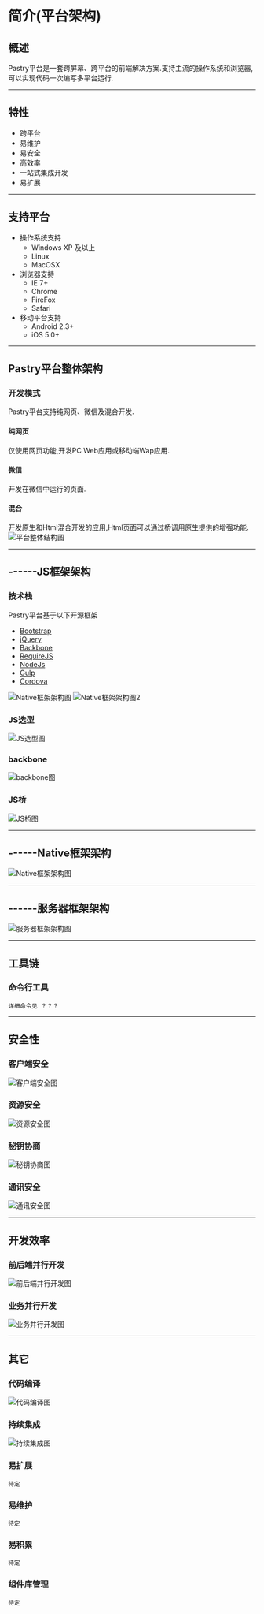 # 简介(平台架构)

## 概述
Pastry平台是一套跨屏幕、跨平台的前端解决方案.支持主流的操作系统和浏览器,可以实现代码一次编写多平台运行.

----
## 特性
  * 跨平台
  * 易维护
  * 易安全
  * 高效率
  * 一站式集成开发
  * 易扩展

----
## 支持平台
* 操作系统支持
  * Windows XP 及以上
  * Linux
  * MacOSX
* 浏览器支持
  * IE 7+
  * Chrome
  * FireFox
  * Safari
* 移动平台支持
  * Android 2.3+
  * iOS 5.0+

----
## Pastry平台整体架构
### 开发模式

Pastry平台支持纯网页、微信及混合开发.

#### 纯网页

仅使用网页功能,开发PC Web应用或移动端Wap应用.

#### 微信

开发在微信中运行的页面.

#### 混合

开发原生和Html混合开发的应用,Html页面可以通过桥调用原生提供的增强功能.
![平台整体结构图](/pastry/images/abstract/pastry_struct.png)

----
## ------JS框架架构
### 技术栈

Pastry平台基于以下开源框架

  * [Bootstrap][net_bootstrap]
  * [jQuery][net_jQuery]
  * [Backbone][net_Backbone]
  * [RequireJS][net_RequireJS]
  * [NodeJs][net_NodeJs]
  * [Gulp][net_Gulp]
  * [Cordova][net_Cordova]
    
![Native框架架构图](/pastry/images/abstract/pastry_js.png)
![Native框架架构图2](/pastry/images/abstract/pastry_js2.png)

### JS选型
![JS选型图](/pastry/images/abstract/js_compare.png)

### backbone
![backbone图](/pastry/images/abstract/js_backbone.png)

### JS桥
![JS桥图](/pastry/images/abstract/js_bridge.png)

----
## ------Native框架架构
![Native框架架构图](/pastry/images/abstract/pastry_native.png)

----
## ------服务器框架架构
![服务器框架架构图](/pastry/images/abstract/pastry_server.png)

----
## 工具链
### 命令行工具
    详细命令见 ？？？

----
## 安全性 
### 客户端安全
![客户端安全图](/pastry/images/abstract/safe_client.png)

### 资源安全
![资源安全图](/pastry/images/abstract/safe_resource.png)

### 秘钥协商
![秘钥协商图](/pastry/images/abstract/safe_consult.png)

### 通讯安全
![通讯安全图](/pastry/images/abstract/safe_communication.png)

----
## 开发效率
### 前后端并行开发
![前后端并行开发图](/pastry/images/abstract/efficiency1.png)

### 业务并行开发
![业务并行开发图](/pastry/images/abstract/efficiency2.png)

----
## 其它
### 代码编译
![代码编译图](/pastry/images/abstract/pastry_code.png)

### 持续集成
![持续集成图](/pastry/images/abstract/pastry_jenkins.png)

### 易扩展
    待定

### 易维护
    待定

### 易积累
    待定

### 组件库管理
    待定


[license]: https://github.com/Dynalon/mdwiki/blob/master/LICENSE.txt
[net_jQuery]: http://www.jquery.org
[net_bootstrap]: http://www.getbootstrap.com
[net_Backbone]: http://backbonejs.org/
[net_RequireJS]: http://requirejs.org/
[net_NodeJs]: https://nodejs.org/zh-cn/
[net_Gulp]: http://www.gulpjs.com.cn/
[net_Cordova]: http://cordova.apache.org/

